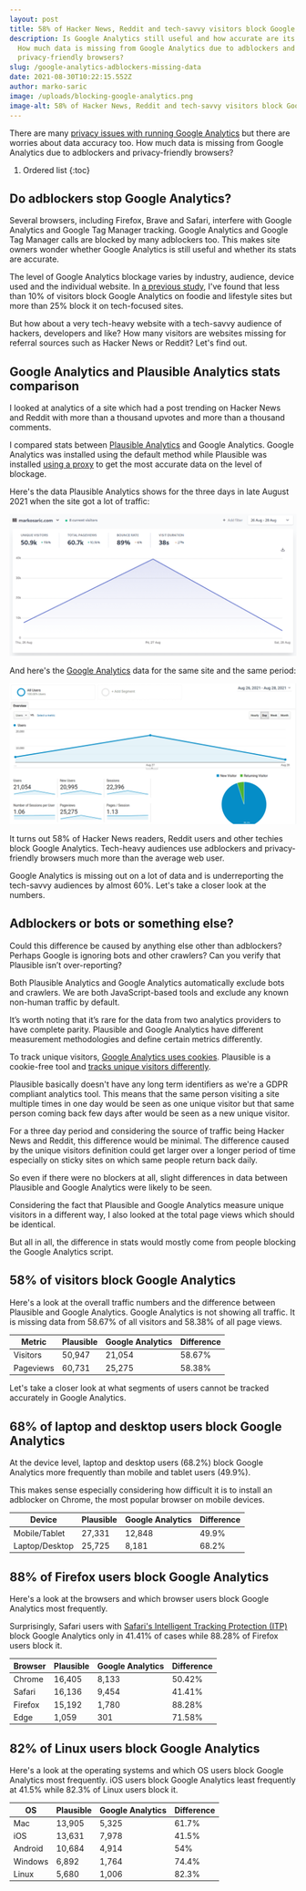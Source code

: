 ```yaml
---
layout: post
title: 58% of Hacker News, Reddit and tech-savvy visitors block Google Analytics
description: Is Google Analytics still useful and how accurate are its stats?
  How much data is missing from Google Analytics due to adblockers and
  privacy-friendly browsers?
slug: /google-analytics-adblockers-missing-data
date: 2021-08-30T10:22:15.552Z
author: marko-saric
image: /uploads/blocking-google-analytics.png
image-alt: 58% of Hacker News, Reddit and tech-savvy visitors block Google Analytics
---
```

There are many [privacy issues with running Google Analytics](https://plausible.io/blog/remove-google-analytics) but there are worries about data accuracy too. How much data is missing from Google Analytics due to adblockers and privacy-friendly browsers?

1. Ordered list
{:toc}

## Do adblockers stop Google Analytics?

Several browsers, including Firefox, Brave and Safari, interfere with Google Analytics and Google Tag Manager tracking. Google Analytics and Google Tag Manager calls are blocked by many adblockers too. This makes site owners wonder whether Google Analytics is still useful and whether its stats are accurate.

The level of Google Analytics blockage varies by industry, audience, device used and the individual website. In [a previous study](https://markosaric.com/google-analytics-blocking/), I've found that less than 10% of visitors block Google Analytics on foodie and lifestyle sites but more than 25% block it on tech-focused sites.

But how about a very tech-heavy website with a tech-savvy audience of hackers, developers and like? How many visitors are websites missing for referral sources such as Hacker News or Reddit? Let's find out.

## Google Analytics and Plausible Analytics stats comparison

I looked at analytics of a site which had a post trending on Hacker News and Reddit with more than a thousand upvotes and more than a thousand comments.

I compared stats between [Plausible Analytics](https://plausible.io/) and Google Analytics. Google Analytics was installed using the default method while Plausible was installed [using a proxy](https://plausible.io/docs/proxy/introduction) to get the most accurate data on the level of blockage. 

Here's the data Plausible Analytics shows for the three days in late August 2021 when the site got a lot of traffic:

![Plausible Analytics stats](/uploads/plausible-analytics-stats-hn-post.png)

And here's the [Google Analytics](https://plausible.io/vs-google-analytics) data for the same site and the same period:

![Google Analytics stats](/uploads/google-analytics-stats-hn-post.png)

It turns out 58% of Hacker News readers, Reddit users and other techies block Google Analytics. Tech-heavy audiences use adblockers and privacy-friendly browsers much more than the average web user. 

Google Analytics is missing out on a lot of data and is underreporting the tech-savvy audiences by almost 60%. Let's take a closer look at the numbers.

## Adblockers or bots or something else?

Could this difference be caused by anything else other than adblockers? Perhaps Google is ignoring bots and other crawlers? Can you verify that Plausible isn’t over-reporting?

Both Plausible Analytics and Google Analytics automatically exclude bots and crawlers. We are both JavaScript-based tools and exclude any known non-human traffic by default. 

It’s worth noting that it’s rare for the data from two analytics providers to have complete parity. Plausible and Google Analytics have different measurement methodologies and define certain metrics differently.

To track unique visitors, [Google Analytics uses cookies](https://plausible.io/blog/google-analytics-cookies). Plausible is a cookie-free tool and [tracks unique visitors differently](https://plausible.io/data-policy). 

Plausible basically doesn't have any long term identifiers as we're a GDPR compliant analytics tool. This means that the same person visiting a site multiple times in one day would be seen as one unique visitor but that same person coming back few days after would be seen as a new unique visitor. 

For a three day period and considering the source of traffic being Hacker News and Reddit, this difference would be minimal. The difference caused by the unique visitors definition could get larger over a longer period of time especially on sticky sites on which same people return back daily.

So even if there were no blockers at all, slight differences in data between Plausible and Google Analytics were likely to be seen. 

Considering the fact that Plausible and Google Analytics measure unique visitors in a different way, I also looked at the total page views which should be identical.

But all in all, the difference in stats would mostly come from people blocking the Google Analytics script.

## 58% of visitors block Google Analytics
 
Here's a look at the overall traffic numbers and the difference between Plausible and Google Analytics. Google Analytics is not showing all traffic. It is missing data from 58.67% of all visitors and 58.38% of all page views.

Metric | Plausible | Google Analytics | Difference
| ------ | ------ | ------ | ------
Visitors | 50,947  | 21,054 | 58.67%	
Pageviews | 60,731  | 25,275 | 58.38%

Let's take a closer look at what segments of users cannot be tracked accurately in Google Analytics.

## 68% of laptop and desktop users block Google Analytics

At the device level, laptop and desktop users (68.2%) block Google Analytics more frequently than mobile and tablet users (49.9%). 

This makes sense especially considering how difficult it is to install an adblocker on Chrome, the most popular browser on mobile devices.

Device | Plausible | Google Analytics | Difference
| ------ | ------ | ------ | ------
Mobile/Tablet | 27,331  | 12,848 | 49.9%	
Laptop/Desktop | 25,725  | 8,181 | 68.2%		

## 88% of Firefox users block Google Analytics

Here's a look at the browsers and which browser users block Google Analytics most frequently. 

Surprisingly, Safari users with [Safari's Intelligent Tracking Protection (ITP)](https://plausible.io/blog/safari-privacy-report) block Google Analytics only in 41.41% of cases while 88.28% of Firefox users block it.

Browser | Plausible | Google Analytics | Difference
| ------ | ------ | ------ | ------
Chrome | 16,405  | 8,133 | 50.42%
Safari | 16,136  | 9,454 | 41.41%
Firefox | 15,192 | 1,780 | 88.28%
Edge | 1,059 | 301 | 71.58%

## 82% of Linux users block Google Analytics

Here's a look at the operating systems and which OS users block Google Analytics most frequently. iOS users block Google Analytics least frequently at 41.5% while 82.3% of Linux users block it.

OS | Plausible | Google Analytics | Difference
| ------ | ------ | ------ | ------
Mac | 13,905  | 5,325 | 61.7%
iOS | 13,631  | 7,978 | 41.5%
Android | 10,684  | 4,914 | 54%
Windows | 6,892  | 1,764 | 74.4%
Linux | 5,680  | 1,006 | 82.3%
